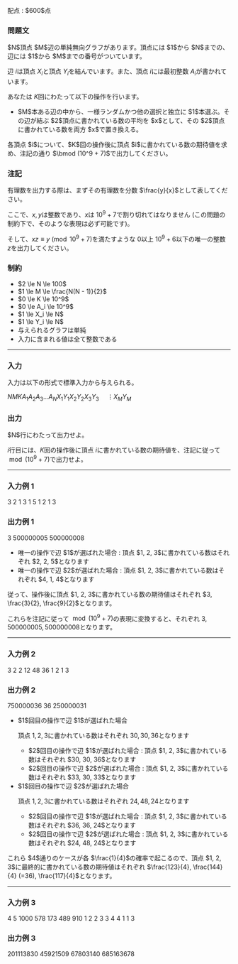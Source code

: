 
<div>

<span>

<span>

<p>
配点 : $600$点
</p>

<div>

<section>

### **問題文**

<p>
$N$頂点 $M$辺の単純無向グラフがあります。頂点には $1$から $N$までの、辺には $1$から $M$までの番号がついています。

辺 $i$は頂点 $X_i$と頂点 $Y_i$を結んでいます。また、頂点 $i$には最初整数 $A_i$が書かれています。

あなたは $K$回にわたって以下の操作を行います。
</p>

<ul>

<li>
$M$本ある辺の中から、一様ランダムかつ他の選択と独立に $1$本選ぶ。その辺が結ぶ $2$頂点に書かれている数の平均を $x$として、その $2$頂点に書かれている数を両方 $x$で置き換える。  
</li>

</ul>

<p>
各頂点 $i$について、$K$回の操作後に頂点 $i$に書かれている数の期待値を求め、注記の通り $\bmod (10^9 + 7)$で出力してください。  
</p>

</section>

</div>

<div>

<section>

### **注記**

<p>
有理数を出力する際は、まずその有理数を分数 $\frac{y}{x}$として表してください。

ここで、$x,y$は整数であり、$x$は $10^9+7$で割り切れてはなりません (この問題の制約下で、そのような表現は必ず可能です)。

そして、$xz \equiv y \pmod {10^9+7}$を満たすような $0$以上 $10^9+6$以下の唯一の整数 $z$を出力してください。  
</p>

</section>

</div>

<div>

<section>

### **制約**

<ul>

<li>
$2 \le N \le 100$
</li>

<li>
$1 \le M \le \frac{N(N - 1)}{2}$
</li>

<li>
$0 \le K \le 10^9$
</li>

<li>
$0 \le A_i \le 10^9$
</li>

<li>
$1 \le X_i \le N$
</li>

<li>
$1 \le Y_i \le N$
</li>

<li>
与えられるグラフは単純
</li>

<li>
入力に含まれる値は全て整数である
</li>

</ul>

</section>

</div>

---

<div>

<div>

<section>

### **入力**

<p>
入力は以下の形式で標準入力から与えられる。
</p>

<div>

$N$$M$$K$$A_1$$A_2$$A_3$$\dots$$A_N$$X_1$$Y_1$$X_2$$Y_2$$X_3$$Y_3$$\hspace{15pt} \vdots$$X_M$$Y_M$
</div>

</section>

</div>

<div>

<section>

### **出力**

<p>
$N$行にわたって出力せよ。

$i$行目には、$K$回の操作後に頂点 $i$に書かれている数の期待値を、注記に従って $\bmod (10^9 + 7)$で出力せよ。  
</p>

</section>

</div>

</div>

---

<div>

<section>

### **入力例 1**

<div>

3 2 1
3 1 5
1 2
1 3

</div>

</section>

</div>

<div>

<section>

### **出力例 1**

<div>

3
500000005
500000008

</div>

<ul>

<li>
唯一の操作で辺 $1$が選ばれた場合 : 頂点 $1, 2, 3$に書かれている数はそれぞれ $2, 2, 5$となります
</li>

<li>
唯一の操作で辺 $2$が選ばれた場合 : 頂点 $1, 2, 3$に書かれている数はそれぞれ $4, 1, 4$となります
</li>

</ul>

<p>
従って、操作後に頂点 $1, 2, 3$に書かれている数の期待値はそれぞれ $3, \frac{3}{2}, \frac{9}{2}$となります。

これらを注記に従って $\bmod (10^9 + 7)$の表現に変換すると、それぞれ $3, 500000005, 500000008$となります。  
</p>

</section>

</div>

---

<div>

<section>

### **入力例 2**

<div>

3 2 2
12 48 36
1 2
1 3

</div>

</section>

</div>

<div>

<section>

### **出力例 2**

<div>

750000036
36
250000031

</div>

<ul>

<li>
$1$回目の操作で辺 $1$が選ばれた場合

頂点 $1, 2, 3$に書かれている数はそれぞれ $30, 30, 36$となります  
<ul>

<li>
$2$回目の操作で辺 $1$が選ばれた場合 : 頂点 $1, 2, 3$に書かれている数はそれぞれ $30, 30, 36$となります  
</li>

<li>
$2$回目の操作で辺 $2$が選ばれた場合 : 頂点 $1, 2, 3$に書かれている数はそれぞれ $33, 30, 33$となります  
</li>

</ul>

</li>

<li>
$1$回目の操作で辺 $2$が選ばれた場合

頂点 $1, 2, 3$に書かれている数はそれぞれ $24, 48, 24$となります  
<ul>

<li>
$2$回目の操作で辺 $1$が選ばれた場合 : 頂点 $1, 2, 3$に書かれている数はそれぞれ $36, 36, 24$となります  
</li>

<li>
$2$回目の操作で辺 $2$が選ばれた場合 : 頂点 $1, 2, 3$に書かれている数はそれぞれ $24, 48, 24$となります  
</li>

</ul>

</li>

</ul>

<p>
これら $4$通りのケースが各 $\frac{1}{4}$の確率で起こるので、頂点 $1, 2, 3$に最終的に書かれている数の期待値はそれぞれ $\frac{123}{4}, \frac{144}{4} (=36), \frac{117}{4}$となります。  
</p>

</section>

</div>

---

<div>

<section>

### **入力例 3**

<div>

4 5 1000
578 173 489 910
1 2
2 3
3 4
4 1
1 3

</div>

</section>

</div>

<div>

<section>

### **出力例 3**

<div>

201113830
45921509
67803140
685163678

</div>

</section>

</div>

</span>

</span>

</div>
